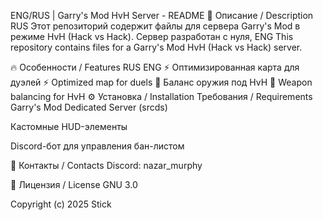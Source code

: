 ENG/RUS | Garry's Mod HvH Server - README
📌 Описание / Description
RUS
Этот репозиторий содержит файлы для сервера Garry's Mod в режиме HvH (Hack vs Hack).
Сервер разработан с нуля, 
ENG
This repository contains files for a Garry's Mod HvH (Hack vs Hack) server.


🔥 Особенности / Features
RUS	ENG
⚡ Оптимизированная карта для дуэлей	⚡ Optimized map for duels
🔫 Баланс оружия под HvH	🔫 Weapon balancing for HvH
⚙️ Установка / Installation
Требования / Requirements
Garry's Mod Dedicated Server (srcds)


Кастомные HUD-элементы

Discord-бот для управления бан-листом

📌 Контакты / Contacts
Discord: nazar_murphy


🔐 Лицензия / License
GNU 3.0


Copyright (c) 2025 Stick
